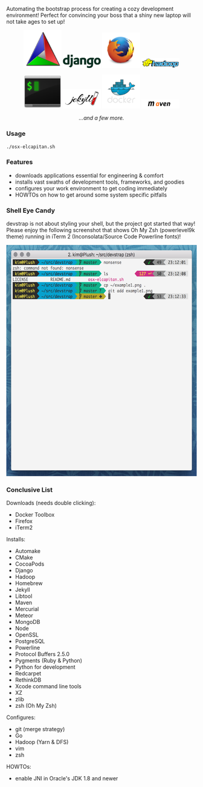 Automating the bootstrap process for creating a cozy development environment! Perfect for convincing your boss that a shiny new laptop will not take ages to set up!

<p style="text-align: center">
<img src="https://raw.githubusercontent.com/indiedotkim/devstrap/master/logos/Cmake.svg" width="100" />
<img src="https://raw.githubusercontent.com/indiedotkim/devstrap/master/logos/django-logo-positive.svg" width="100" />
<img src="https://raw.githubusercontent.com/indiedotkim/devstrap/master/logos/firefox_logo-only_RGB.png" width="100" />
<img src="https://raw.githubusercontent.com/indiedotkim/devstrap/master/logos/Hadoop_logo.svg" width="100" />
</p>

<p style="text-align: center">
<img src="https://raw.githubusercontent.com/indiedotkim/devstrap/master/logos/iterm2.png" width="100" />
<img src="https://raw.githubusercontent.com/indiedotkim/devstrap/master/logos/jekyll-logo-black-red-solid.png" width="100" />
<img src="https://raw.githubusercontent.com/indiedotkim/devstrap/master/logos/large_v-dark-trans.png" width="100" />
<img src="https://raw.githubusercontent.com/indiedotkim/devstrap/master/logos/Maven_logo.svg" width="100" />
</p>

<p style="text-align: center">
</p>

<p style="text-align: center">
</p>

<p style="text-align: center">
<em>&hellip;and a few more.</em>
</p>

### Usage

    ./osx-elcapitan.sh

### Features

* downloads applications essential for engineering & comfort
* installs vast swaths of development tools, frameworks, and goodies
* configures your work environment to get coding immediately
* HOWTOs on how to get around some system specific pitfalls

### Shell Eye Candy

devstrap is not about styling your shell, but the project got started that way! Please enjoy the following screenshot that shows Oh My Zsh (powerlevel9k theme) running in iTerm 2 (Inconsolata/Source Code Powerline fonts)!

<p style="text-align: center">
<img src="https://raw.githubusercontent.com/indiedotkim/devstrap/master/example1.png" width="600" height="610" />
</p>

### Conclusive List

Downloads (needs double clicking):

* Docker Toolbox
* Firefox
* iTerm2

Installs:

* Automake
* CMake
* CocoaPods
* Django
* Hadoop
* Homebrew
* Jekyll
* Libtool
* Maven
* Mercurial
* Meteor
* MongoDB
* Node
* OpenSSL
* PostgreSQL
* Powerline
* Protocol Buffers 2.5.0
* Pygments (Ruby & Python)
* Python for development
* Redcarpet
* RethinkDB
* Xcode command line tools
* XZ
* zlib
* zsh (Oh My Zsh)

Configures:

* git (merge strategy)
* Go
* Hadoop (Yarn & DFS)
* vim
* zsh

HOWTOs:

* enable JNI in Oracle's JDK 1.8 and newer

